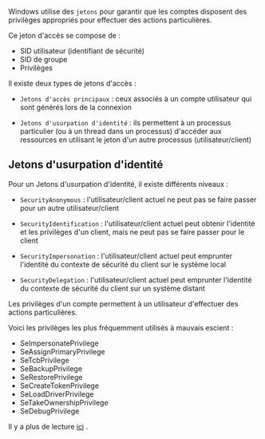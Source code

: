 Windows utilise des `jetons` pour garantir que les comptes disposent des privilèges appropriés pour effectuer des actions particulières.

Ce jeton d'accès se compose de :

- SID utilisateur (identifiant de sécurité)
- SID de groupe
- Privilèges


Il existe deux types de jetons d'accès :

- `Jetons d'accès principaux` : ceux associés à un compte utilisateur qui sont générés lors de la connexion

- `Jetons d'usurpation d'identité` : ils permettent à un processus particulier (ou à un thread dans un processus) d'accéder aux ressources en utilisant le jeton d'un autre processus (utilisateur/client)


## Jetons d'usurpation d'identité
Pour un Jetons d'usurpation d'identité, il existe différents niveaux :

- `SecurityAnonymous` : l'utilisateur/client actuel ne peut pas se faire passer pour un autre utilisateur/client

- `SecurityIdentification` : l'utilisateur/client actuel peut obtenir l'identité et les privilèges d'un client, mais ne peut pas se faire passer pour le client

- `SecurityImpersonation` : l'utilisateur/client actuel peut emprunter l'identité du contexte de sécurité du client sur le système local

- `SecurityDelegation` : l'utilisateur/client actuel peut emprunter l'identité du contexte de sécurité du client sur un système distant


Les privilèges d'un compte permettent à un utilisateur d'effectuer des actions particulières. 

Voici les privilèges les plus fréquemment utilisés à mauvais escient :

- SeImpersonatePrivilege
- SeAssignPrimaryPrivilege
- SeTcbPrivilege
- SeBackupPrivilege
- SeRestorePrivilege
- SeCreateTokenPrivilege
- SeLoadDriverPrivilege
- SeTakeOwnershipPrivilege
- SeDebugPrivilege

Il y a plus de lecture [ici](https://www.exploit-db.com/papers/42556) .

